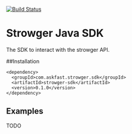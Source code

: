 [![Build Status](https://travis-ci.org/askfast/strowger-sdk.svg)](https://travis-ci.org/askfast/strowger-sdk)

# Strowger Java SDK

The SDK to interact with the strowger API.

##Installation

```
<dependency>
  <groupId>com.askfast.strowger.sdk</groupId>
  <artifactId>strowger-sdk</artifactId>
  <version>0.1.0</version>
</dependency>
```

## Examples

TODO